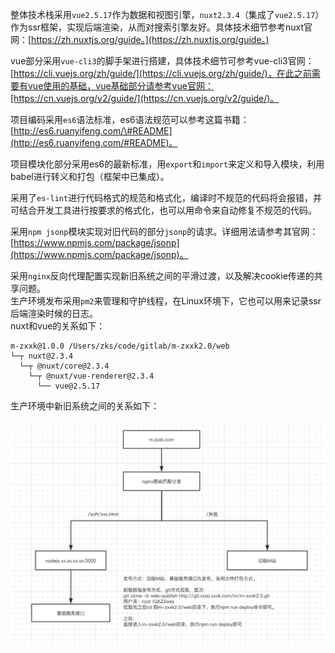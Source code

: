 整体技术栈采用`vue2.5.17`作为数据和视图引擎，`nuxt2.3.4`（集成了`vue2.5.17`）作为ssr框架，实现后端渲染，从而对搜索引擎友好。具体技术细节参考nuxt官网：[https://zh.nuxtjs.org/guide。](https://zh.nuxtjs.org/guide。)

vue部分采用`vue-cli3`的脚手架进行搭建，具体技术细节可参考vue-cli3官网：[https://cli.vuejs.org/zh/guide/](https://cli.vuejs.org/zh/guide/)，在此之前需要有vue使用的基础，vue基础部分请参考vue官网：[https://cn.vuejs.org/v2/guide/](https://cn.vuejs.org/v2/guide/)。

项目编码采用`es6`语法标准，es6语法规范可以参考这篇书籍：[http://es6.ruanyifeng.com/\#README](http://es6.ruanyifeng.com/#README)。

项目模块化部分采用es6的最新标准，用`export`和`import`来定义和导入模块，利用babel进行转义和打包（框架中已集成）。

采用了`es-lint`进行代码格式的规范和格式化，编译时不规范的代码将会报错，并可结合开发工具进行按要求的格式化，也可以用命令来自动修复不规范的代码。

采用`npm jsonp`模块实现对旧代码的部分`jsonp`的请求。详细用法请参考其官网：[https://www.npmjs.com/package/jsonp](https://www.npmjs.com/package/jsonp)。

采用`nginx`反向代理配置实现新旧系统之间的平滑过渡，以及解决cookie传递的共享问题。  
生产环境发布采用`pm2`来管理和守护线程，在Linux环境下，它也可以用来记录ssr后端渲染时候的日志。  
nuxt和vue的关系如下：  

``` 
m-zxxk@1.0.0 /Users/zks/code/gitlab/m-zxxk2.0/web  
└─┬ nuxt@2.3.4  
  └─┬ @nuxt/core@2.3.4  
    └─┬ @nuxt/vue-renderer@2.3.4  
      └── vue@2.5.17
```

生产环境中新旧系统之间的关系如下：  

![](../.gitbook/assets/m-zxxk2.0-network.jpg)

